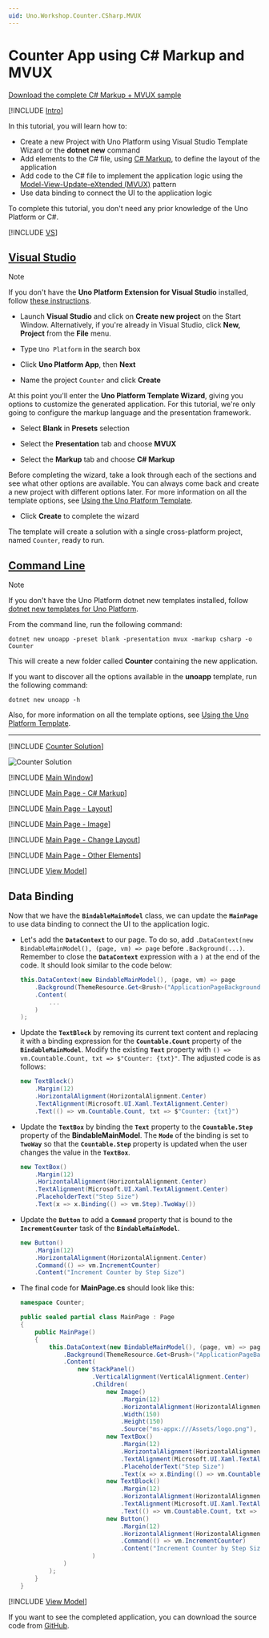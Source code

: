 ```yaml
---
uid: Uno.Workshop.Counter.CSharp.MVUX
---
```


# Counter App using C# Markup and MVUX

[Download the complete C# Markup + MVUX sample](https://github.com/unoplatform/Uno.Samples/tree/master/reference/Counter/CSharp-MVUX)

[!INCLUDE [Intro](includes/include-intro.md)]

In this tutorial, you will learn how to:

- Create a new Project with Uno Platform using Visual Studio Template Wizard or the **dotnet new** command
- Add elements to the C# file, using [C# Markup](xref:Uno.Extensions.Markup.Overview), to define the layout of the application
- Add code to the C# file to implement the application logic using the [Model-View-Update-eXtended (MVUX)](xref:Uno.Extensions.Mvux.Overview) pattern
- Use data binding to connect the UI to the application logic

To complete this tutorial, you don't need any prior knowledge of the Uno Platform or C#.

[!INCLUDE [VS](includes/include-create.md)]

## [Visual Studio](#tab/vs)

> [!NOTE]
> If you don't have the **Uno Platform Extension for Visual Studio** installed, follow [these instructions](xref:Uno.GetStarted.vs2022).

- Launch **Visual Studio** and click on **Create new project** on the Start Window. Alternatively, if you're already in Visual Studio, click **New, Project** from the **File** menu.

- Type `Uno Platform` in the search box

- Click **Uno Platform App**, then **Next**

- Name the project `Counter` and click **Create**

At this point you'll enter the **Uno Platform Template Wizard**, giving you options to customize the generated application. For this tutorial, we're only going to configure the markup language and the presentation framework.

- Select **Blank** in **Presets** selection

- Select the **Presentation** tab and choose **MVUX**

- Select the **Markup** tab and choose **C# Markup**

Before completing the wizard, take a look through each of the sections and see what other options are available. You can always come back and create a new project with different options later. For more information on all the template options, see [Using the Uno Platform Template](xref:Uno.GettingStarted.UsingWizard).

- Click **Create** to complete the wizard

The template will create a solution with a single cross-platform project, named `Counter`, ready to run.

## [Command Line](#tab/cli)

> [!NOTE]
> If you don't have the Uno Platform dotnet new templates installed, follow [dotnet new templates for Uno Platform](xref:Uno.GetStarted.dotnet-new).

From the command line, run the following command:

```dotnetcli
dotnet new unoapp -preset blank -presentation mvux -markup csharp -o Counter
```

This will create a new folder called **Counter** containing the new application.

If you want to discover all the options available in the **unoapp** template, run the following command:

```dotnetcli
dotnet new unoapp -h
```

Also, for more information on all the template options, see [Using the Uno Platform Template](xref:Uno.GettingStarted.UsingWizard).

---

[!INCLUDE [Counter Solution](includes/include-solution.md)]

![Counter Solution](Assets/counter-solution-csharp.png)

[!INCLUDE [Main Window](includes/include-mainwindow.md)]

[!INCLUDE [Main Page - C# Markup](includes/include-mainpage-csharp.md)]

[!INCLUDE [Main Page - Layout](includes/include-mainpage-layout.md)]

[!INCLUDE [Main Page - Image](includes/include-image-csharp.md)]

[!INCLUDE [Main Page - Change Layout](includes/include-mainpage-change-layout.md)]

[!INCLUDE [Main Page - Other Elements](includes/include-elements-csharp.md)]

[!INCLUDE [View Model](includes/include-mvux.md)]

## Data Binding

Now that we have the **`BindableMainModel`** class, we can update the **`MainPage`** to use data binding to connect the UI to the application logic.

- Let's add the **`DataContext`** to our page. To do so, add `.DataContext(new BindableMainModel(), (page, vm) => page` before `.Background(...)`. Remember to close the **`DataContext`** expression with a `)` at the end of the code. It should look similar to the code below:

    ```csharp
    this.DataContext(new BindableMainModel(), (page, vm) => page
        .Background(ThemeResource.Get<Brush>("ApplicationPageBackgroundThemeBrush"))
        .Content(
            ...
        )
    );
    ```

- Update the **`TextBlock`** by removing its current text content and replacing it with a binding expression for the **`Countable.Count`** property of the **`BindableMainModel`**. Modify the existing **`Text`** property with `() => vm.Countable.Count, txt => $"Counter: {txt}"`. The adjusted code is as follows:

    ```csharp
    new TextBlock()
        .Margin(12)
        .HorizontalAlignment(HorizontalAlignment.Center)
        .TextAlignment(Microsoft.UI.Xaml.TextAlignment.Center)
        .Text(() => vm.Countable.Count, txt => $"Counter: {txt}")
    ```

- Update the **`TextBox`** by binding the **`Text`** property to the **`Countable.Step`** property of the **BindableMainModel**. The **`Mode`** of the binding is set to **`TwoWay`** so that the **`Countable.Step`** property is updated when the user changes the value in the **`TextBox`**.

    ```csharp
    new TextBox()
        .Margin(12)
        .HorizontalAlignment(HorizontalAlignment.Center)
        .TextAlignment(Microsoft.UI.Xaml.TextAlignment.Center)
        .PlaceholderText("Step Size")
        .Text(x => x.Binding(() => vm.Step).TwoWay())
    ```

- Update the **`Button`** to add a **`Command`** property that is bound to the **`IncrementCounter`** task of the **`BindableMainModel`**.

    ```csharp
    new Button()
        .Margin(12)
        .HorizontalAlignment(HorizontalAlignment.Center)
        .Command(() => vm.IncrementCounter)
        .Content("Increment Counter by Step Size")
    ```

- The final code for **MainPage.cs** should look like this:

    ```csharp
    namespace Counter;

    public sealed partial class MainPage : Page
    {
        public MainPage()
        {
            this.DataContext(new BindableMainModel(), (page, vm) => page
                .Background(ThemeResource.Get<Brush>("ApplicationPageBackgroundThemeBrush"))
                .Content(
                    new StackPanel()
                        .VerticalAlignment(VerticalAlignment.Center)
                        .Children(
                            new Image()
                                .Margin(12)
                                .HorizontalAlignment(HorizontalAlignment.Center)
                                .Width(150)
                                .Height(150)
                                .Source("ms-appx:///Assets/logo.png"),
                            new TextBox()
                                .Margin(12)
                                .HorizontalAlignment(HorizontalAlignment.Center)
                                .TextAlignment(Microsoft.UI.Xaml.TextAlignment.Center)
                                .PlaceholderText("Step Size")
                                .Text(x => x.Binding(() => vm.Countable.Step).TwoWay()),
                            new TextBlock()
                                .Margin(12)
                                .HorizontalAlignment(HorizontalAlignment.Center)
                                .TextAlignment(Microsoft.UI.Xaml.TextAlignment.Center)
                                .Text(() => vm.Countable.Count, txt => $"Counter: {txt}"),
                            new Button()
                                .Margin(12)
                                .HorizontalAlignment(HorizontalAlignment.Center)
                                .Command(() => vm.IncrementCounter)
                                .Content("Increment Counter by Step Size")
                        )
                )
            );
        }
    }
    ```

[!INCLUDE [View Model](includes/include-wrap.md)]

If you want to see the completed application, you can download the source code from [GitHub](https://github.com/unoplatform/Uno.Samples/tree/master/reference/Counter/CSharp-MVUX).
